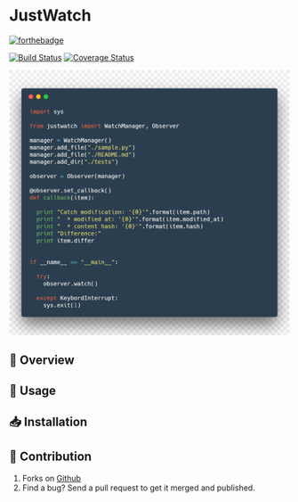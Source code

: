 # JustWatch

[![forthebadge](http://forthebadge.com/images/badges/made-with-python.svg)](http://forthebadge.com)

[![Build Status](https://travis-ci.org/alice1017/JustWatch.svg?branch=master)](https://travis-ci.org/alice1017/load-template)
[![Coverage Status](https://coveralls.io/repos/github/alice1017/JustWatch/badge.svg)](https://coveralls.io/github/alice1017/load-template)

![sample code](code.png)

## :page_facing_up: Overview

## :wrench: Usage

## :inbox_tray: Installation

## :eyes: Contribution

1. Forks on [Github](https://github.com/alice1017/JustWatch)
2. Find a bug? Send a pull request to get it merged and published.
